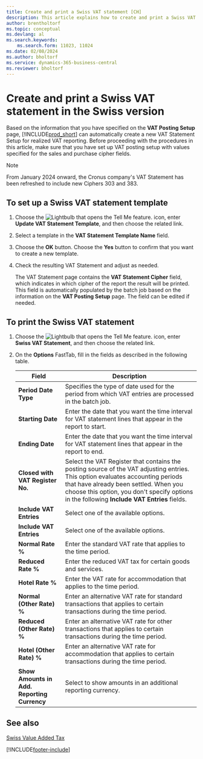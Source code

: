 ```yaml
---
title: Create and print a Swiss VAT statement [CH]
description: This article explains how to create and print a Swiss VAT Statement based on information you specify on the VAT Posting Setup page.
author: brentholtorf
ms.topic: conceptual
ms.devlang: al
ms.search.keywords:
    ms.search.form: 11023, 11024
ms.date: 02/08/2024
ms.author: bholtorf
ms.service: dynamics-365-business-central
ms.reviewer: bholtorf
---
```

# Create and print a Swiss VAT statement in the Swiss version
Based on the information that you have specified on the **VAT Posting Setup** page, [!INCLUDE[prod_short](../../includes/prod_short.md)] can automatically create a new VAT Statement Setup for realized VAT reporting. Before proceeding with the procedures in this article, make sure that you have set up VAT posting setup with values specified for the sales and purchase cipher fields.  

>[!NOTE]
> From January 2024 onward, the Cronus company's VAT Statement has been refreshed to include new Ciphers 303 and 383.  

## To set up a Swiss VAT statement template  

1.  Choose the ![Lightbulb that opens the Tell Me feature.](../../media/ui-search/search_small.png "Tell me what you want to do") icon, enter **Update VAT Statement Template**, and then choose the related link.  
2.  Select a template in the **VAT Statement Template Name** field.
3.  Choose the **OK** button. Choose the **Yes** button to confirm that you want to create a new template.  
4.  Check the resulting VAT Statement and adjust as needed.  

     The VAT Statement page contains the **VAT Statement Cipher** field, which indicates in which cipher of the report the result will be printed. This field is automatically populated by the batch job based on the information on the **VAT Posting Setup** page. The field can be edited if needed.  

## To print the Swiss VAT statement  

1.  Choose the ![Lightbulb that opens the Tell Me feature.](../../media/ui-search/search_small.png "Tell me what you want to do") icon, enter **Swiss VAT Statement**, and then choose the related link.  
2.  On the **Options** FastTab, fill in the fields as described in the following table.  

    |Field|Description|  
    |---------------------------------|---------------------------------------|  
    |**Period Date Type**|Specifies the type of date used for the period from which VAT entries are processed in the batch job.|
    |**Starting Date**|Enter the date that you want the time interval for VAT statement lines that appear in the report to start.|  
    |**Ending Date**|Enter the date that you want the time interval for VAT statement lines that appear in the report to end.|  
    |**Closed with VAT Register No.**|Select the VAT Register that contains the posting source of the VAT adjusting entries. This option evaluates accounting periods that have already been settled. When you choose this option, you don't specify options in the following **Include VAT Entries** fields.|  
    |**Include VAT Entries**|Select one of the available options.|  
    |**Include VAT Entries**|Select one of the available options.|  
    |**Normal Rate %**|Enter the standard VAT rate that applies to the time period.|  
    |**Reduced Rate %**|Enter the reduced VAT tax for certain goods and services.|  
    |**Hotel Rate %**|Enter the VAT rate for accommodation that applies to the time period.|  
    |**Normal (Other Rate) %**|Enter an alternative VAT rate for standard transactions that applies to certain transactions during the time period.|  
    |**Reduced (Other Rate) %**|Enter an alternative VAT rate for other transactions that applies to certain transactions during the time period.|  
    |**Hotel (Other Rate) %**|Enter an alternative VAT rate for accommodation that applies to certain transactions during the time period.|  
    |**Show Amounts in Add. Reporting Currency**|Select to show amounts in an additional reporting currency.|  

## See also  
 [Swiss Value Added Tax](swiss-value-added-tax.md)


[!INCLUDE[footer-include](../../includes/footer-banner.md)]
